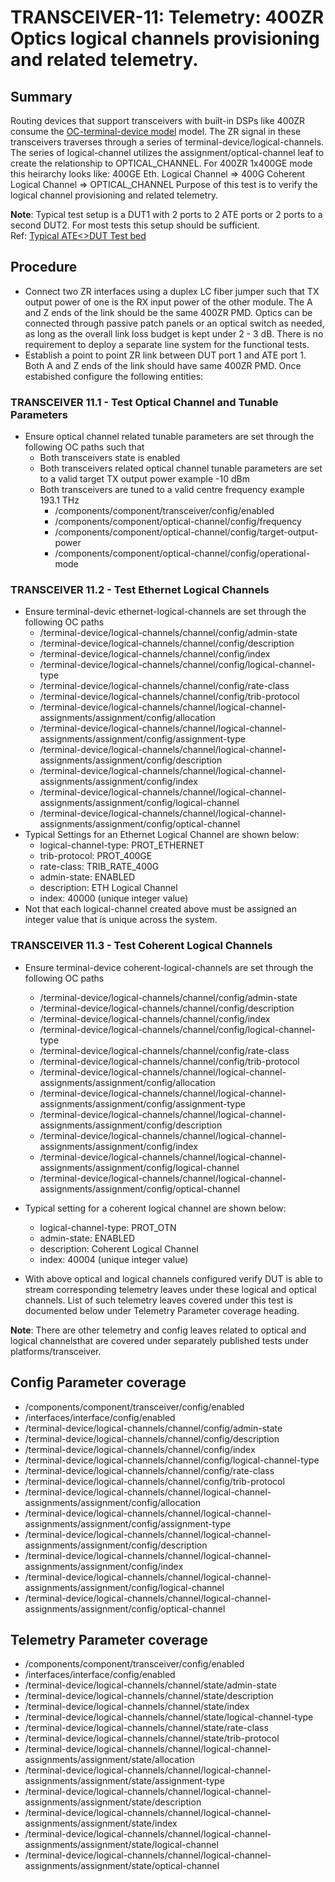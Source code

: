 # TRANSCEIVER-11: Telemetry: 400ZR Optics logical channels provisioning and related telemetry.

## Summary

Routing devices that support transceivers with built-in DSPs like 400ZR consume
the [OC-terminal-device model](https://openconfig.net/projects/models/schemadocs/jstree/openconfig-terminal-device.html)
model.
The ZR signal in these transceivers traverses through a series of
terminal-device/logical-channels. The series of logical-channel utilizes the
assignment/optical-channel leaf to create the relationship to
OPTICAL_CHANNEL. For 400ZR 1x400GE mode this heirarchy looks like:
400GE Eth. Logical Channel => 400G Coherent Logical Channel => OPTICAL_CHANNEL
Purpose of this test is to verify the logical channel provisioning and related
telemetry.

**Note**: Typical test setup is a DUT1 with 2 ports to 2 ATE ports or 2 ports
to a second DUT2. For most tests this setup should be sufficient.     
Ref: [Typical ATE<>DUT Test bed](https://github.com/openconfig/featureprofiles/blob/main/topologies/atedut_2.testbed)

## Procedure

*   Connect two ZR interfaces using a duplex LC fiber jumper such that TX
    output power of one is the RX input power of the other module. The A and Z
    ends of the link should be the same 400ZR PMD. Optics can be connected
    through passive patch panels or an optical switch as needed, as long as the
    overall link loss budget is kept under 2 - 3 dB. There is no requirement to
    deploy a separate line system for the functional tests.
*   Establish a point to point ZR link between DUT port 1 and ATE port 1. Both
    A and Z ends of  the link should have same 400ZR PMD. Once estabished
    configure the following entities:

### TRANSCEIVER 11.1 - Test Optical Channel and Tunable Parameters
*   Ensure optical channel related tunable parameters are set through the
    following OC paths such that
      * Both transceivers state is enabled
      * Both transceivers related optical channel tunable parameters are set
        to a valid target TX output power example -10 dBm
      * Both transceivers are tuned to a valid centre frequency
        example 193.1 THz
        * /components/component/transceiver/config/enabled
        * /components/component/optical-channel/config/frequency
        * /components/component/optical-channel/config/target-output-power
        * /components/component/optical-channel/config/operational-mode

### TRANSCEIVER 11.2 - Test Ethernet Logical Channels 
* Ensure terminal-devic ethernet-logical-channels  are set through the
  following OC paths
    * /terminal-device/logical-channels/channel/config/admin-state
    * /terminal-device/logical-channels/channel/config/description
    * /terminal-device/logical-channels/channel/config/index
    * /terminal-device/logical-channels/channel/config/logical-channel-type
    * /terminal-device/logical-channels/channel/config/rate-class
    * /terminal-device/logical-channels/channel/config/trib-protocol
    * /terminal-device/logical-channels/channel/logical-channel-assignments/assignment/config/allocation
    * /terminal-device/logical-channels/channel/logical-channel-assignments/assignment/config/assignment-type
    * /terminal-device/logical-channels/channel/logical-channel-assignments/assignment/config/description
    * /terminal-device/logical-channels/channel/logical-channel-assignments/assignment/config/index
    * /terminal-device/logical-channels/channel/logical-channel-assignments/assignment/config/logical-channel
    * /terminal-device/logical-channels/channel/logical-channel-assignments/assignment/config/optical-channel
* Typical Settings for an Ethernet Logical Channel are shown below:
    * logical-channel-type: PROT_ETHERNET
    * trib-protocol: PROT_400GE
    * rate-class: TRIB_RATE_400G
    * admin-state: ENABLED
    * description: ETH Logical Channel
    * index: 40000 (unique integer value)
*   Not that each logical-channel created above must be assigned an integer value that
    is unique across the system.

### TRANSCEIVER 11.3 - Test Coherent Logical Channels 
* Ensure terminal-device coherent-logical-channels are set through the
  following OC paths
    * /terminal-device/logical-channels/channel/config/admin-state
    * /terminal-device/logical-channels/channel/config/description
    * /terminal-device/logical-channels/channel/config/index
    * /terminal-device/logical-channels/channel/config/logical-channel-type
    * /terminal-device/logical-channels/channel/config/rate-class
    * /terminal-device/logical-channels/channel/config/trib-protocol
    * /terminal-device/logical-channels/channel/logical-channel-assignments/assignment/config/allocation
    * /terminal-device/logical-channels/channel/logical-channel-assignments/assignment/config/assignment-type
    * /terminal-device/logical-channels/channel/logical-channel-assignments/assignment/config/description
    * /terminal-device/logical-channels/channel/logical-channel-assignments/assignment/config/index
    * /terminal-device/logical-channels/channel/logical-channel-assignments/assignment/config/logical-channel
    * /terminal-device/logical-channels/channel/logical-channel-assignments/assignment/config/optical-channel  
*   Typical setting for a coherent logical channel are shown below:
      * logical-channel-type: PROT_OTN
      * admin-state: ENABLED
      * description: Coherent Logical Channel
      * index: 40004 (unique integer value)

* With above optical and logical channels configured verify DUT is able to
  stream corresponding telemetry leaves under these logical and optical
  channels. List of such telemetry leaves covered under this test is documented
  below under Telemetry Parameter coverage heading.

**Note**: There are other telemetry and config leaves related to optical and
          logical channelsthat are covered under separately published tests
          under platforms/transceiver.

## Config Parameter coverage

*   /components/component/transceiver/config/enabled
*   /interfaces/interface/config/enabled 
*   /terminal-device/logical-channels/channel/config/admin-state
*   /terminal-device/logical-channels/channel/config/description
*   /terminal-device/logical-channels/channel/config/index
*   /terminal-device/logical-channels/channel/config/logical-channel-type
*   /terminal-device/logical-channels/channel/config/rate-class
*   /terminal-device/logical-channels/channel/config/trib-protocol
*   /terminal-device/logical-channels/channel/logical-channel-assignments/assignment/config/allocation
*   /terminal-device/logical-channels/channel/logical-channel-assignments/assignment/config/assignment-type
*   /terminal-device/logical-channels/channel/logical-channel-assignments/assignment/config/description
*   /terminal-device/logical-channels/channel/logical-channel-assignments/assignment/config/index
*   /terminal-device/logical-channels/channel/logical-channel-assignments/assignment/config/logical-channel
*   /terminal-device/logical-channels/channel/logical-channel-assignments/assignment/config/optical-channel

## Telemetry Parameter coverage

*   /components/component/transceiver/config/enabled
*   /interfaces/interface/config/enabled 
*   /terminal-device/logical-channels/channel/state/admin-state
*   /terminal-device/logical-channels/channel/state/description
*   /terminal-device/logical-channels/channel/state/index
*   /terminal-device/logical-channels/channel/state/logical-channel-type
*   /terminal-device/logical-channels/channel/state/rate-class
*   /terminal-device/logical-channels/channel/state/trib-protocol
*   /terminal-device/logical-channels/channel/logical-channel-assignments/assignment/state/allocation
*   /terminal-device/logical-channels/channel/logical-channel-assignments/assignment/state/assignment-type
*   /terminal-device/logical-channels/channel/logical-channel-assignments/assignment/state/description
*   /terminal-device/logical-channels/channel/logical-channel-assignments/assignment/state/index
*   /terminal-device/logical-channels/channel/logical-channel-assignments/assignment/state/logical-channel
*   /terminal-device/logical-channels/channel/logical-channel-assignments/assignment/state/optical-channel